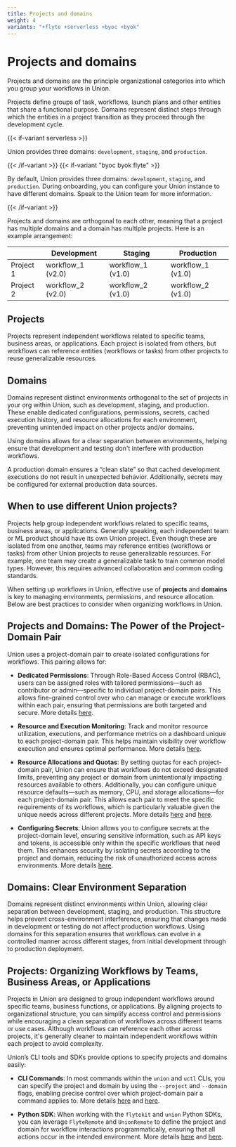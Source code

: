 ```yaml
---
title: Projects and domains
weight: 4
variants: "+flyte +serverless +byoc +byok"
---
```



# Projects and domains

Projects and domains are the principle organizational categories into which you group your workflows in Union.

Projects define groups of task, workflows, launch plans and other entities that share a functional purpose.
Domains represent distinct steps through which the entities in a project transition as they proceed through the development cycle.

{{< if-variant serverless >}}

Union provides three domains: `development`, `staging`, and `production`.

{{< /if-variant >}}
{{< if-variant "byoc byok flyte" >}}

By default, Union provides three domains: `development`, `staging`, and `production`.
During onboarding, you can configure your Union instance to have different domains.
Speak to the Union team for more information.

{{< /if-variant >}}

Projects and domains are orthogonal to each other, meaning that a project has multiple domains and a domain has multiple projects.
Here is an example arrangement:

|           | Development       | Staging           | Production        |
|-----------|-------------------|-------------------|-------------------|
| Project 1 | workflow_1 (v2.0) | workflow_1 (v1.0) | workflow_1 (v1.0) |
| Project 2 | workflow_2 (v2.0) | workflow_2 (v1.0) | workflow_2 (v1.0) |


## Projects

Projects represent independent workflows related to specific teams, business areas, or applications.
Each project is isolated from others, but workflows can reference entities (workflows or tasks) from other projects to reuse generalizable resources.


## Domains

Domains represent distinct environments orthogonal to the set of projects in your org within Union, such as development, staging, and production.
These enable dedicated configurations, permissions, secrets, cached execution history, and resource allocations for each environment, preventing unintended impact on other projects and/or domains.

Using domains allows for a clear separation between environments, helping ensure that development and testing don't interfere with production workflows.

A production domain ensures a “clean slate” so that cached development executions do not result in unexpected behavior.
Additionally, secrets may be configured for external production data sources.


## When to use different Union projects?

Projects help group independent workflows related to specific teams, business areas, or applications.
Generally speaking, each independent team or ML product should have its own Union project.
Even though these are isolated from one another, teams may reference entities (workflows or tasks) from other Union projects to reuse generalizable resources.
For example, one team may create a generalizable task to train common model types.
However, this requires advanced collaboration and common coding standards.

When setting up workflows in Union, effective use of **projects** and **domains** is key to managing environments, permissions, and resource allocation.
Below are best practices to consider when organizing workflows in Union.


## Projects and Domains: The Power of the Project-Domain Pair

Union uses a project-domain pair to create isolated configurations for workflows. This pairing allows for:

* **Dedicated Permissions**: Through Role-Based Access Control (RBAC), users can be assigned roles with tailored permissions—such as contributor or admin—specific to individual project-domain pairs. This allows fine-grained control over who can manage or execute workflows within each pair, ensuring that permissions are both targeted and secure. More details [here](https://docs.union.ai/byoc/user-guide/administration/user-management#custom-roles-and-policies).

* **Resource and Execution Monitoring**: Track and monitor resource utilization, executions, and performance metrics on a dashboard unique to each project-domain pair. This helps maintain visibility over workflow execution and ensures optimal performance. More details [here](https://docs.union.ai/byoc/user-guide/administration/usage#usage).

* **Resource Allocations and Quotas**: By setting quotas for each project-domain pair, Union can ensure that workflows do not exceed designated limits, preventing any project or domain from unintentionally impacting resources available to others. Additionally, you can configure unique resource defaults—such as memory, CPU, and storage allocations—for each project-domain pair. This allows each pair to meet the specific requirements of its workflows, which is particularly valuable given the unique needs across different projects. More details [here](https://docs.union.ai/byoc/user-guide/core-concepts/tasks/task-hardware-environment/customizing-task-resources#execution-defaults-and-resource-quotas) and [here](https://docs.union.ai/byoc/user-guide/administration/usage#resource-quotas).

* **Configuring Secrets**: Union allows you to configure secrets at the project-domain level, ensuring sensitive information, such as API keys and tokens, is accessible only within the specific workflows that need them. This enhances security by isolating secrets according to the project and domain, reducing the risk of unauthorized access across environments. More details [here](https://docs.union.ai/byoc/user-guide/development-cycle/managing-secrets#managing-secrets).


## Domains: Clear Environment Separation

Domains represent distinct environments within Union, allowing clear separation between development, staging, and production. This structure helps prevent cross-environment interference, ensuring that changes made in development or testing do not affect production workflows. Using domains for this separation ensures that workflows can evolve in a controlled manner across different stages, from initial development through to production deployment.


## Projects: Organizing Workflows by Teams, Business Areas, or Applications

Projects in Union are designed to group independent workflows around specific teams, business functions, or applications. By aligning projects to organizational structure, you can simplify access control and permissions while encouraging a clean separation of workflows across different teams or use cases. Although workflows can reference each other across projects, it's generally cleaner to maintain independent workflows within each project to avoid complexity.

Union’s CLI tools and SDKs provide options to specify projects and domains easily:

* **CLI Commands**: In most commands within the `union` and `uctl` CLIs, you can specify the project and domain by using the `--project` and `--domain` flags, enabling precise control over which project-domain pair a command applies to. More details [here](https://docs.union.ai/byoc/api-reference/union-cli) and [here](https://docs.union.ai/byoc/api-reference/uctl-cli/).

* **Python SDK**: When working with the `flytekit` and `union` Python SDKs, you can leverage `FlyteRemote` and `UnionRemote` to define the project and domain for workflow interactions programmatically, ensuring that all actions occur in the intended environment. More details [here](https://docs.union.ai/byoc/user-guide/development-cycle/union-remote#unionremote) and [here](https://docs.flyte.org/en/latest/api/flytekit/design/control_plane.html).


